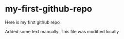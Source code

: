 # my-first-github-repo
Here is my first github repo

Added some text manually. This file was modified locally
